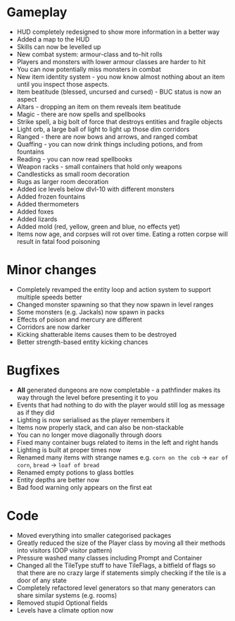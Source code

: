 # Gameplay
- HUD completely redesigned to show more information in a better way
- Added a map to the HUD
- Skills can now be levelled up
- New combat system: armour-class and to-hit rolls
 - Players and monsters with lower armour classes are harder to hit
 - You can now potentially miss monsters in combat
- New item identity system - you now know almost nothing about an item until you inspect those aspects.
- Item beatitude (blessed, uncursed and cursed) - BUC status is now an aspect
- Altars - dropping an item on them reveals item beatitude
- Magic - there are now spells and spellbooks
 - Strike spell, a big bolt of force that destroys entities and fragile objects
 - Light orb, a large ball of light to light up those dim corridors
- Ranged - there are now bows and arrows, and ranged combat
- Quaffing - you can now drink things including potions, and from fountains
- Reading - you can now read spellbooks
- Weapon racks - small containers that hold only weapons
- Candlesticks as small room decoration
- Rugs as larger room decoration
- Added ice levels below dlvl-10 with different monsters
- Added frozen fountains
- Added thermometers
- Added foxes
- Added lizards
- Added mold (red, yellow, green and blue, no effects yet)
- Items now age, and corpses will rot over time. Eating a rotten corpse will result in fatal food poisoning

# Minor changes
- Completely revamped the entity loop and action system to support multiple speeds better
- Changed monster spawning so that they now spawn in level ranges
- Some monsters (e.g. Jackals) now spawn in packs
- Effects of poison and mercury are different
- Corridors are now darker
- Kicking shatterable items causes them to be destroyed
- Better strength-based entity kicking chances

# Bugfixes
- **All** generated dungeons are now completable - a pathfinder makes its way through the level before presenting it to you
- Events that had nothing to do with the player would still log as message as if they did
- Lighting is now serialised as the player remembers it
- Items now properly stack, and can also be non-stackable
- You can no longer move diagonally through doors
- Fixed many container bugs related to items in the left and right hands
- Lighting is built at proper times now
- Renamed many items with strange names e.g. `corn on the cob` → `ear of corn`, `bread` → `loaf of bread`
- Renamed empty potions to glass bottles
- Entity depths are better now
- Bad food warning only appears on the first eat

# Code
- Moved everything into smaller categorised packages
- Greatly reduced the size of the Player class by moving all their methods into visitors (OOP visitor pattern)
- Pressure washed many classes including Prompt and Container
- Changed all the TileType stuff to have TileFlags, a bitfield of flags so that there are no crazy large if statements simply checking if the tile is a door of any state
- Completely refactored level generators so that many generators can share similar systems (e.g. rooms)
- Removed stupid Optional fields
- Levels have a climate option now